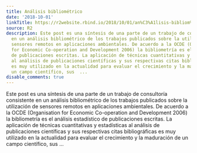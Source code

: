 ```yaml
---
title: Análisis bibliométrico
date: '2018-10-01'
linkTitle: https://r2website.rbind.io/2018/10/01/an%C3%A1lisis-bibliom%C3%A9trico/
source: R2
description: Este post es una síntesis de una parte de un trabajo de consultoría consistente
  en un análisis bibliométrico de los trabajos publicados sobre la utilización de
  sensores remotos en aplicaciones ambientales. De acuerdo a la OCDE (Organisation
  for Economic Co-operation and Development 2006) la bibliometría es el análisis estadístico
  de publicaciones escritas. La aplicación de técnicas cuantitativas y estadísticas
  al análisis de publicaciones científicas y sus respectivas citas bibliográficas
  es muy utilizado en la actualidad para evaluar el crecimiento y la maduración de
  un campo científico, sus  ...
disable_comments: true
---
```

Este post es una síntesis de una parte de un trabajo de consultoría consistente en un análisis bibliométrico de los trabajos publicados sobre la utilización de sensores remotos en aplicaciones ambientales. De acuerdo a la OCDE (Organisation for Economic Co-operation and Development 2006) la bibliometría es el análisis estadístico de publicaciones escritas. La aplicación de técnicas cuantitativas y estadísticas al análisis de publicaciones científicas y sus respectivas citas bibliográficas es muy utilizado en la actualidad para evaluar el crecimiento y la maduración de un campo científico, sus  ...